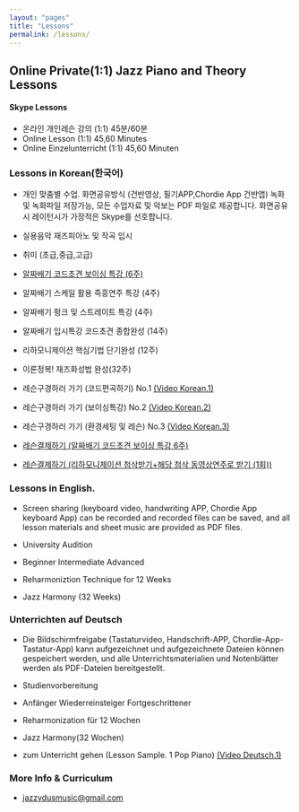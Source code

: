 ```yaml
---
layout: "pages"
title: "Lessons"
permalink: /lessons/
---
```


## Online Private(1:1) Jazz Piano and Theory Lessons

#### Skype Lessons
  
 - 온라인 개인레슨 강의 (1:1)  45분/60분 
 - Online Lesson (1:1) 45,60 Minutes
 - Online Einzelunterricht (1:1) 45,60 Minuten
 
### Lessons in Korean(한국어)
 
- 개인 맞춤별 수업. 화면공유방식 (건반영상, 필기APP,Chordie App 건반앱) 녹화 및  녹화파일 저장가능, 모든 수업자료 및 악보는 PDF 파일로 제공합니다. 화면공유시 레이턴시가 가장적은 Skype를 선호합니다.

- 실용음악 재즈피아노 및 작곡 입시
- 취미 (초급,중급,고급)
- <a href="/lessons/essential-voicings">알짜배기 코드초견 보이싱 특강 (6주)</a>
- 알짜배기 스케일 활용 즉흥연주 특강 (4주)
- 알짜배기 펑크 및 스트레이트 특강 (4주)
- 알짜배기 입시특강 코드초견 종합완성 (14주)
- 리하모니제이션 핵심기법 단기완성 (12주)
- 이론정복! 재즈화성법 완성(32주)
  
 - 레슨구경하러 가기 (코드편곡하기) No.1
    <a href="https://youtu.be/peX0o5pAD2Q" target="_blank"> (Video Korean.1)</a>
 - 레슨구경하러 가기 (보이싱특강) No.2
    <a href="https://youtu.be/hi-q-cANOEc" target="_blank"> (Video Korean.2)</a>
 - 레슨구경하러 가기 (환경세팅 및 레슨) No.3
    <a href="https://youtu.be/AVtyd8GAnoM" target="_blank"> (Video Korean.3)</a>
 - <a href="https://jazzydusmusic.gumroad.com/l/tfiojd" target="_blank"> 레슨결제하기 (알짜배기 코드초견 보이싱 특강 6주)</a>   
 - <a href="https://jazzydusmusic.gumroad.com/l/vlpbh" target="_blank"> 레슨결제하기 (리하모니제이션 첨삭받기+해당 첨삭 동영상연주로 받기 (1회))</a>

### Lessons in English.

- Screen sharing (keyboard video, handwriting APP, Chordie App keyboard App) can be recorded and recorded files can be saved, and all lesson materials and sheet music are provided as PDF files.

- University Audition
- Beginner Intermediate Advanced
- Reharmoniztion Technique for 12 Weeks
- Jazz Harmony (32 Weeks)

### Unterrichten auf Deutsch

- Die Bildschirmfreigabe (Tastaturvideo, Handschrift-APP, Chordie-App-Tastatur-App) kann aufgezeichnet und aufgezeichnete Dateien können gespeichert werden, und alle Unterrichtsmaterialien und Notenblätter werden als PDF-Dateien bereitgestellt.

- Studienvorbereitung
- Anfänger Wiederreinsteiger Fortgeschrittener
- Reharmonization für 12 Wochen
- Jazz Harmony(32 Wochen)

 - zum Unterricht gehen (Lesson Sample. 1 Pop Piano)
    <a href="https://youtu.be/jDeisctXh1c" target="_blank"> (Video Deutsch.1)</a>


### More Info & Curriculum
- jazzydusmusic@gmail.com



